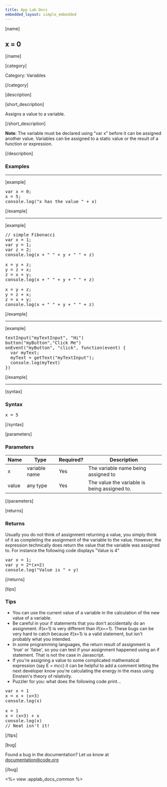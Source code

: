 ```yaml
---
title: App Lab Docs
embedded_layout: simple_embedded
---
```


[name]

## x = 0

[/name]


[category]

Category: Variables

[/category]

[description]

[short_description]

Assigns a value to a variable.

[/short_description]

**Note**: The variable must be declared using "var x" before it can be assigned another value.  Variables can be assigned to a static value or the result of a function or expression.

[/description]

### Examples
____________________________________________________

[example]

<pre>
var x = 0;
x = 5;
console.log("x has the value " + x)
</pre>

[/example]

____________________________________________________

[example]

<pre>
// simple Fibonacci
var x = 1;
var y = 1;
var z = 2;
console.log(x + " " + y + " " + z)

x = y + z;
y = z + x;
z = x + y;
console.log(x + " " + y + " " + z)

x = y + z;
y = z + x;
z = x + y;
console.log(x + " " + y + " " + z)
</pre>

[/example]

____________________________________________________

[example]

<pre>
textInput("myTextInput", "Hi")
button("myButton","Click Me")
onEvent("myButton", "click", function(event) {
  var myText;
  myText = getText("myTextInput");
  console.log(myText)
})
</pre>


[/example]

____________________________________________________

[syntax]

### Syntax
<pre>
x = 5
</pre>

[/syntax]

[parameters]

### Parameters

| Name  | Type | Required? | Description |
|-----------------|------|-----------|-------------|
| x | variable name | Yes | The variable name being assigned to  |
| value | any type | Yes | The value the variable is being assigned to.  |

[/parameters]

[returns]

### Returns
Usually you do not think of assignment returning a value, you simply think of it as completing the assignment of the variable to the value.  However, the expression technically does return the value that the variable was assigned to.
For instance the following code displays "Value is 4"
<pre>
var x = 1;
var y = 2*(x=2)
console.log("Value is " + y)
</pre>

[/returns]

[tips]

### Tips
- You can use the current value of a variable in the calculation of the new value of a variable.
- Be careful in your if statements that you don't accidentally do an assignment.  if(x=1) is very different than if(x==1).  These bugs can be very hard to catch because if(x=1) is a valid statement, but isn't probably what you intended.
- In some programming languages, the return result of assignment is 'true' or 'false', so you can test if your assignment happened using an if statement.  That is not the case in Javascript.
- If you're assigning a value to some complicated mathematical expression (say E = m*c*c) it can be helpful to add a comment letting the next developer know you're calculating the energy in the mass using Einstein's theory of relativity.
- Puzzler for you: what does the following code print...

<pre>
var x = 1
x = x + (x=3)
console.log(x)

x = 1
x = (x=3) + x
console.log(x)
// Neat isn't it!
</pre>


[/tips]

[bug]

Found a bug in the documentation? Let us know at documentation@code.org

[/bug]

<%= view :applab_docs_common %>
